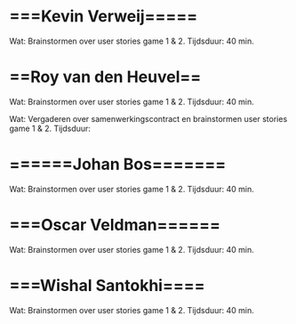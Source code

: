 ===Kevin Verweij=====
=====================
Wat: 		Brainstormen over user stories game 1 & 2. 
Tijdsduur: 	40 min.



==Roy van den Heuvel==
======================
Wat: 		Brainstormen over user stories game 1 & 2. 
Tijdsduur: 	40 min.

Wat:		Vergaderen over samenwerkingscontract en brainstormen user stories game 1 & 2.
Tijdsduur:	



======Johan Bos=======
======================
Wat: 		Brainstormen over user stories game 1 & 2. 
Tijdsduur: 	40 min.



===Oscar Veldman======
======================
Wat: 		Brainstormen over user stories game 1 & 2. 
Tijdsduur: 	40 min.



===Wishal Santokhi====
======================
Wat: 		Brainstormen over user stories game 1 & 2. 
Tijdsduur: 	40 min.


